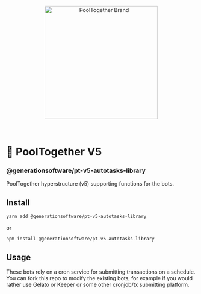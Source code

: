 <p align="center">
  <img src="https://raw.githubusercontent.com/GenerationSoftware/pt-v5-utils-js/main/img/pooltogether-logo--purple@2x.png?raw=true" alt="PoolTogether Brand" style="max-width:100%;" width="300">
</p>

<br />

# 🤖 PoolTogether V5

### @generationsoftware/pt-v5-autotasks-library

PoolTogether hyperstructure (v5) supporting functions for the bots.

## Install

```
yarn add @generationsoftware/pt-v5-autotasks-library
```

or

```
npm install @generationsoftware/pt-v5-autotasks-library
```

## Usage

These bots rely on a cron service for submitting transactions on a schedule. You can fork this repo to modify the existing bots, for example if you would rather use Gelato or Keeper or some other cronjob/tx submitting platform.

